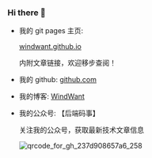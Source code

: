 ### Hi there 👋

<!--
**windwant/windwant** is a ✨ _special_ ✨ repository because its `README.md` (this file) appears on your GitHub profile.

Here are some ideas to get you started:

- 🔭 I’m currently working on ...
- 🌱 I’m currently learning ...
- 👯 I’m looking to collaborate on ...
- 🤔 I’m looking for help with ...
- 💬 Ask me about ...
- 📫 How to reach me: ...
- 😄 Pronouns: ...
- ⚡ Fun fact: ...
-->


- 我的 git pages 主页: 
    
    [windwant.github.io](https://windwant.github.io/)
    
    内附文章链接，欢迎移步查阅！

- 我的 github: [github.com](https://github.com/windwant)

- 我的博客: [WindWant](https://www.cnblogs.com/niejunlei)

- 我的公众号: 【后端码事】

    关注我的公众号，获取最新技术文章信息

    ![qrcode_for_gh_237d908657a6_258](https://github.com/windwant/windwant/assets/16282845/3fbc4dc5-ebec-4f6c-a9e4-633ac3f9a41d)



